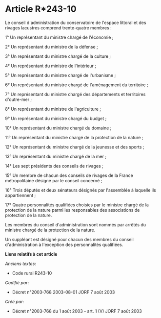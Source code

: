 # Article R*243-10

Le conseil d'administration du conservatoire de l'espace littoral et des rivages lacustres comprend trente-quatre membres :

1° Un représentant du ministre chargé de l'économie ;

2° Un représentant du ministre de la défense ;

3° Un représentant du ministre chargé de la culture ;

4° Un représentant du ministre de l'intérieur ;

5° Un représentant du ministre chargé de l'urbanisme ;

6° Un représentant du ministre chargé de l'aménagement du territoire ;

7° Un représentant du ministre chargé des départements et territoires d'outre-mer ;

8° Un représentant du ministre de l'agriculture ;

9° Un représentant du ministre chargé du budget ;

10° Un représentant du ministre chargé du domaine ;

11° Un représentant du ministre chargé de la protection de la nature ;

12° Un représentant du ministre chargé de la jeunesse et des sports ;

13° Un représentant du ministre chargé de la mer ;

14° Les sept présidents des conseils de rivages ;

15° Un membre de chacun des conseils de rivages de la France métropolitaine désigné par le conseil concerné ;

16° Trois députés et deux sénateurs désignés par l'assemblée à laquelle ils appartiennent ;

17° Quatre personnalités qualifiées choisies par le ministre chargé de la protection de la nature parmi les responsables des
associations de protection de la nature.

Les membres du conseil d'administration sont nommés par arrêtés du ministre chargé de la protection de la nature.

Un suppléant est désigné pour chacun des membres du conseil d'administration à l'exception des personnalités qualifiées.

**Liens relatifs à cet article**

_Anciens textes_:

  - Code rural R243-10

_Codifié par_:

  - Décret n°2003-768 2003-08-01 JORF 7 août 2003

_Créé par_:

  - Décret n°2003-768 du 1 août 2003 - art. 1 (V) JORF 7 août 2003
